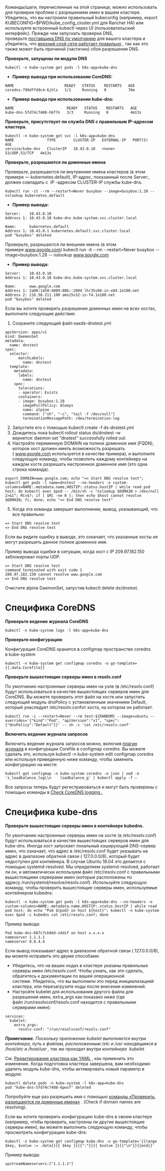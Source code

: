 Команды/шаги, перечисленные на этой странице, можно использовать для проверки проблем с разрешением имен в вашем кластере.
Убедитесь, что вы настроили правильный kubeconfig (например, export KUBECONFIG=$PWD/kube_config_cluster.yml для Rancher HA) или используете встроенный kubectl через UI (пользовательский интерфейс).
Прежде чем запускать проверки DNS, проверьте [поставщика DNS по умолчанию](https://github.com/rancher/docs/blob/master/content/rancher/v2.6/en/troubleshooting/dns/%7B%7B%3Cbaseurl%3E%7D%7D/rancher/v2.6/en/cluster-provisioning/rke-clusters/options/#default-dns-provider) для вашего кластера и убедитесь, что [верхний слой сети работает правильно](https://github.com/rancher/docs/blob/master/content/rancher/v2.6/en/troubleshooting/dns/%7B%7B%3Cbaseurl%3E%7D%7D/rancher/v2.6/en/troubleshooting/networking/#check-if-overlay-network-is-functioning-correctly) , так как это также может быть причиной (частично) сбоя разрешения DNS.

**Проверьте, запущены ли модули DNS**
```
kubectl -n kube-system get pods -l k8s-app=kube-dns
```

- **Пример вывода при использовании CoreDNS:**
```
NAME                       READY   STATUS    RESTARTS   AGE
coredns-799dffd9c4-6jhlz   1/1     Running   0          76m
```

- **Пример вывода при использовании kube-dns:**
```
NAME                        READY   STATUS    RESTARTS   AGE
kube-dns-5fd74c7488-h6f7n   3/3     Running   0          4m13s
```

**Проверьте, присутствует ли служба DNS с правильным IP-адресом кластера.**
```
kubectl -n kube-system get svc -l k8s-app=kube-dns
NAME               TYPE        CLUSTER-IP   EXTERNAL-IP   PORT(S)         AGE
service/kube-dns   ClusterIP   10.43.0.10   <none>        53/UDP,53/TCP   4m13s
```

**Проверьте, разрешаются ли доменные имена**

Проверьте, разрешаются ли внутренние имена кластеров (в этом примере — kubernetes.default), IP-адрес, показанный после Server:, должен совпадать с  IP -адресом CLUSTER-IP службы kube-dns.
```
kubectl run -it --rm --restart=Never busybox --image=busybox:1.28 -- nslookup kubernetes.default
```
- **Пример вывода:**
```
Server:    10.43.0.10
Address 1: 10.43.0.10 kube-dns.kube-system.svc.cluster.local

Name:      kubernetes.default
Address 1: 10.43.0.1 kubernetes.default.svc.cluster.local
pod "busybox" deleted
```

Проверьте, разрешаются ли внешние имена (в этом примере www.google.com)
kubectl run -it --rm --restart=Never busybox --image=busybox:1.28 -- nslookup www.google.com

- **Пример вывода:**
```
Server:    10.43.0.10
Address 1: 10.43.0.10 kube-dns.kube-system.svc.cluster.local

Name:      www.google.com
Address 1: 2a00:1450:4009:80b::2004 lhr35s04-in-x04.1e100.net
Address 2: 216.58.211.100 ams15s32-in-f4.1e100.net
pod "busybox" deleted
```

Если вы хотите проверить разрешение доменных имен на всех хостах, выполните следующие действия:

1.	Сохраните следующий файл какds-dnstest.yml
```
apiVersion: apps/v1
kind: DaemonSet
metadata:
  name: dnstest
spec:
  selector:
      matchLabels:
        name: dnstest
  template:
    metadata:
      labels:
        name: dnstest
    spec:
      tolerations:
      - operator: Exists
      containers:
      - image: busybox:1.28
        imagePullPolicy: Always
        name: alpine
        command: ["sh", "-c", "tail -f /dev/null"]
        terminationMessagePath: /dev/termination-log
```
2.	Запустите его с помощью kubectl create -f ds-dnstest.yml
3.	Дождитесь пока kubectl rollout status ds/dnstest –w вернется: daemon set "dnstest" successfully rolled out.
4.	Настройте переменную DOMAIN на полное доменное имя (FQDN), которое хост должен иметь возможность разрешать ( www.google.com используется в качестве примера), и выполните следующую команду, чтобы позволить каждому контейнеру на каждом хосте разрешать настроенное доменное имя (это одна строка команда).
```
export DOMAIN=www.google.com; echo "=> Start DNS resolve test"; kubectl get pods -l name=dnstest --no-headers -o custom-columns=NAME:.metadata.name,HOSTIP:.status.hostIP | while read pod host; do kubectl exec $pod -- /bin/sh -c "nslookup $DOMAIN > /dev/null 2>&1"; RC=$?; if [ $RC -ne 0 ]; then echo $host cannot resolve $DOMAIN; fi; done; echo "=> End DNS resolve test"
```
5.	Когда эта команда завершит выполнение, вывод, указывающий, что все правильно:
```
=> Start DNS resolve test
=> End DNS resolve test
```

Если вы видите ошибку в выводе, это означает, что указанные хосты не могут разрешить данное полное доменное имя.

Пример вывода ошибки в ситуации, когда хост с IP 209.97.182.150 заблокировал порты UDP.
```
=> Start DNS resolve test
command terminated with exit code 1
209.97.182.150 cannot resolve www.google.com
=> End DNS resolve test
```

Очистите alpine DaemonSet, запустив kubectl delete ds/dnstest.

# Специфика CoreDNS

**Проверьте ведение журнала CoreDNS**
```
kubectl -n kube-system logs -l k8s-app=kube-dns
```

**Проверьте конфигурацию**

Конфигурация CoreDNS хранится в configmap пространстве coredns в kube-system 
```
kubectl -n kube-system get configmap coredns -o go-template={{.data.Corefile}}
```

**Проверьте вышестоящие серверы имен в resolv.conf**

По умолчанию настроенные серверы имен на узле (в /etc/resolv.conf) будут использоваться в качестве вышестоящих серверов имен для CoreDNS. Вы можете проверить этот файл на хосте или запустить следующий модуль dnsPolicy с установленным значением Default, который унаследует /etc/resolv.confот хоста, на котором он работает.
```
kubectl run -i --restart=Never --rm test-${RANDOM} --image=ubuntu --overrides='{"kind":"Pod", "apiVersion":"v1", "spec": {"dnsPolicy":"Default"}}' -- sh -c 'cat /etc/resolv.conf'
```

**Включить ведение журнала запросов**

Включить ведение журнала запросов можно, включив [плагин журнала](https://coredns.io/plugins/log/) в конфигурации Corefile в configmap coredns. Вы можете сделать это, используя kubectl -n kube-system edit configmap coredns или используя приведенную ниже команду, чтобы заменить конфигурацию на месте:
```
kubectl get configmap -n kube-system coredns -o json | sed -e 's_loadbalance_log\\n    loadbalance_g' | kubectl apply -f –
```

Все запросы теперь будут регистрироваться и могут быть проверены с помощью команды в [Check CoreDNS logging .](https://github.com/rancher/docs/blob/master/content/rancher/v2.6/en/troubleshooting/dns/_index.md)

# Специфика kube-dns

**Проверьте вышестоящие серверы имен в контейнере kubedns.**

По умолчанию настроенные серверы имен на хосте (в /etc/resolv.conf) будут использоваться в качестве вышестоящих серверов имен для kube-dns. Иногда хост запускает локальный кэширующий DNS-сервер имен, что означает, что адрес в /etc/resolv.conf будет указывать на адрес в диапазоне обратной связи ( 127.0.0.0/8), который будет недоступен для контейнера. В случае Ubuntu 18.04 это делается с помощью systemd-resolved. Мы определяем systemd-resolved, работает ли он, и автоматически используем файл /etc/resolv.conf с правильными вышестоящими серверами имен (которые расположены по адресу /run/systemd/resolve/resolv.conf).
Используйте следующую команду, чтобы проверить вышестоящие серверы имен, используемые контейнером kubedns:
```
kubectl -n kube-system get pods -l k8s-app=kube-dns --no-headers -o custom-columns=NAME:.metadata.name,HOSTIP:.status.hostIP | while read pod host; do echo "Pod ${pod} on host ${host}"; kubectl -n kube-system exec $pod -c kubedns cat /etc/resolv.conf; done
```

Пример вывода:
```
Pod kube-dns-667c7cb9dd-z4dsf on host x.x.x.x
nameserver 1.1.1.1
nameserver 8.8.4.4
```

Если вывод показывает адрес в диапазоне обратной связи ( 127.0.0.0/8), вы можете исправить это двумя способами:
-	Убедитесь, что на ваших нодах в кластере указаны правильные серверы имен /etc/resolv.conf. Чтобы узнать, как это сделать, обратитесь к документации по вашей операционной системе. Убедитесь, что вы выполнили это перед инициализацией кластера, или перезагрузите ноды после внесения изменений.
-	Настройте kubelet для использования другого файла для разрешения имен, extra_args как показано ниже (где файл /run/resolvconf/resolv.conf находится с правильными серверами имен):
```
services:
  kubelet:
    extra_args:
      resolv-conf: "/run/resolvconf/resolv.conf"
```
***Примечание.** Поскольку приложение kubelet выполняется внутри контейнера, путь к файлам, расположенным /etc и /usr находящимся в /host/etc и /host/usr , так же проходит внутри контейнера  kubelet*

См. [Редактирование кластера как YAML](https://github.com/rancher/docs/blob/master/content/rancher/v2.6/en/troubleshooting/dns/%7B%7B%3Cbaseurl%3E%7D%7D/rancher/v2.6/en/cluster-admin/editing-clusters/#editing-clusters-with-yaml) , как применить это изменение. Когда подготовка кластера завершена, вам необходимо удалить модуль kube-dns, чтобы активировать новый параметр в модуле:
```
kubectl delete pods -n kube-system -l k8s-app=kube-dns
pod "kube-dns-5fd74c7488-6pwsf" deleted
```

Попробуйте еще раз разрешить имя с помощью [команды «Проверить, разрешаются ли доменные имена»](https://github.com/rancher/docs/blob/master/content/rancher/v2.6/en/troubleshooting/dns/_index.md#check-if-domain-names-are-resolving) . (Check if domain names are resolving).

Если вы хотите проверить конфигурацию kube-dns в своем кластере (например, чтобы проверить, настроены ли другие вышестоящие серверы имен), вы можете выполнить следующую команду, чтобы просмотреть конфигурацию kube-dns:
```
kubectl -n kube-system get configmap kube-dns -o go-template='{{range $key, $value := .data}}{{ $key }}{{":"}}{{ $value }}{{"\n"}}{{end}}'
```

Пример вывода:
```
upstreamNameservers:["1.1.1.1"]
```
